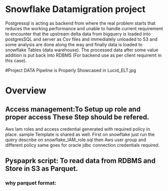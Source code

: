# Snowflake Datamigration project
Postgressql is acting as backend from where the real problem starts that reduces the working performance and unable to handle current requirement to encounter that the upstream delta data from bigquery is loaded into postgresSQL and server as Csv files and immediately unloaded to S3 and some analysis are done along the way and finally data is loaded to snowflake Tables (data warehouse). The processed data after some value addition is put back into RDBMS (For backend use as per client requiremt in this case).  

#Project DATA Pipeline is Properly Showcased in Lucid_ELT.jpg

# Overview

 ## Access management:To Setup up role and proper access These Step should be refered.
Aws Iam roles and access credential generated with required policy in place. sample Template is shared as well.
First on snowflake just run the query describe on snowflake_IAM_role.sql then Aws user group and different policy same goes for oracle jdbc connection credentials required.

## Pyspaprk script: To read data from RDBMS and Store in S3 as Parquet.
### why parquet format: 
